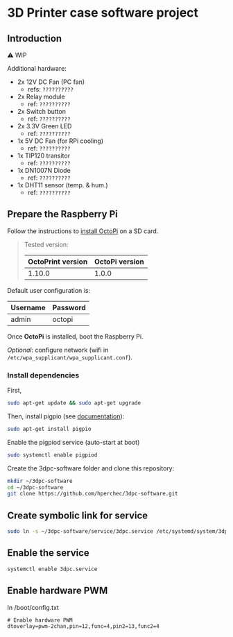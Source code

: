 # 3D Printer case software project

## Introduction

⚠ WIP

Additional hardware:

- 2x 12V DC Fan (PC fan)
  - refs: `??????????`
- 2x Relay module
  - ref: `??????????`
- 2x Switch button
  - ref: `??????????`
- 2x 3.3V Green LED
  - ref: `??????????`
- 1x 5V DC Fan (for RPi cooling)
  - ref: `??????????`
- 1x TIP120 transitor
  - ref: `??????????`
- 1x DN1007N Diode
  - ref: `??????????`
- 1x DHT11 sensor (temp. & hum.)
  - ref: `??????????`

## Prepare the Raspberry Pi

Follow the instructions to [install OctoPi](https://octoprint.org/download/) on a SD card.

> Tested version:
>
> | OctoPrint version  | OctoPi version   |
> |-                   |-                 |
> | 1.10.0             | 1.0.0            |

Default user configuration is:

| Username  | Password   |
|-          |-           |
| admin     | octopi     |

Once **OctoPi** is installed, boot the Raspberry Pi.

*Optional*: configure network (wifi in `/etc/wpa_supplicant/wpa_supplicant.conf`).

### Install dependencies

First,

```bash
sudo apt-get update && sudo apt-get upgrade
```

Then, install pigpio (see [documentation](https://abyz.me.uk/rpi/pigpio/)):

```bash
sudo apt-get install pigpio
```

Enable the pigpiod service (auto-start at boot)

```bash
sudo systemctl enable pigpiod
```

Create the 3dpc-software folder and clone this repository:

```bash
mkdir ~/3dpc-software
cd ~/3dpc-software
git clone https://github.com/hperchec/3dpc-software.git
```

## Create symbolic link for service

```bash
sudo ln -s ~/3dpc-software/service/3dpc.service /etc/systemd/system/3dpc.service
```

## Enable the service

```bash
systemctl enable 3dpc.service
```

## Enable hardware PWM

In /boot/config.txt

```txt
# Enable hardware PWM
dtoverlay=pwm-2chan,pin=12,func=4,pin2=13,func2=4
```
